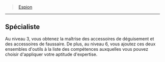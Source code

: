 ﻿---
!GenericItem
Name: Spécialiste
Id: rogue_spy_hd.md#spécialiste
ParentLink: rogue_spy_hd.md#espion
ParentName: Espion
NameLevel: 2
Attributes: {}
AttributesDictionary: >+
  {}

---
> [Espion](hd_rogue_spy.md)

---

## Spécialiste

Au niveau 3, vous obtenez la maîtrise des accessoires de déguisement et des accessoires de faussaire. De plus, au niveau 6, vous ajoutez ces deux ensembles d'outils à la liste des compétences auxquelles vous pouvez choisir d'appliquer votre aptitude d'expertise.

